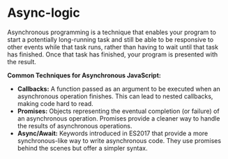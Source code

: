 # Async-logic

Asynchronous programming is a technique that enables your program to start a potentially long-running task and still be able to be responsive to other events while that task runs, rather than having to wait until that task has finished. Once that task has finished, your program is presented with the result.

**Common Techniques for Asynchronous JavaScript:**

- **Callbacks:** A function passed as an argument to be executed when an asynchronous operation finishes. This can lead to nested callbacks, making code hard to read.
- **Promises:** Objects representing the eventual completion (or failure) of an asynchronous operation. Promises provide a cleaner way to handle the results of asynchronous operations.
- **Async/Await:** Keywords introduced in ES2017 that provide a more synchronous-like way to write asynchronous code. They use promises behind the scenes but offer a simpler syntax.
